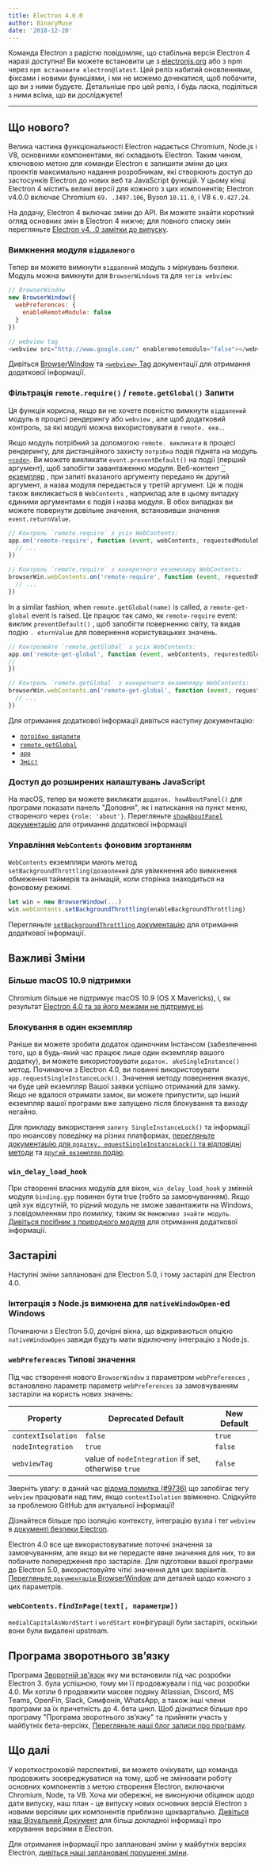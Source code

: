 ```yaml
---
title: Electron 4.0.0
author: BinaryMuse
date: '2018-12-20'
---
```


Команда Electron з радістю повідомляє, що стабільна версія Electron 4 наразі доступна! Ви можете встановити це з [electronjs.org](https://electronjs.org/) або з npm через `npm встановити electron@latest`. Цей реліз набитий оновленнями, фіксами і новими функціями, і ми не можемо дочекатися, щоб побачити, що ви з ними будуєте. Детальніше про цей реліз, і будь ласка, поділіться з ними всіма, що ви досліджуєте!

---

## Що нового?

Велика частина функціональності Electron надається Chromium, Node.js і V8, основними компонентами, які складають Electron. Таким чином, ключовою метою для команди Electron є залишити зміни до цих проектів максимально надання розробникам, які створюють доступ до застосунків Electron до нових веб та JavaScript функцій. У цьому кінці Electron 4 містить великі версії для кожного з цих компонентів; Electron v4.0.0 включає Chromium `69. .3497.106`, Вузол `10.11.0`, і V8 `6.9.427.24`.

На додачу, Electron 4 включає зміни до API. Ви можете знайти короткий огляд основних змін в Electron 4 нижче; для повного списку змін перегляньте [Electron v4. .0 замітки до випуску](https://github.com/electron/electron/releases/tag/v4.0.0).

### Вимкнення модуля `віддаленого`

Тепер ви можете вимкнути `віддалений` модуль з міркувань безпеки. Модуль можна вимкнути для `BrowserWindow`s та для `тегів webview`:

```javascript
// BrowserWindow
new BrowserWindow({
  webPreferences: {
    enableRemoteModule: false
  }
})

// webview tag
<webview src="http://www.google.com/" enableremotemodule="false"></webview>
```

Дивіться [BrowserWindow](https://electronjs.org/docs/api/browser-window) та [`<webview>` Tag](https://electronjs.org/docs/api/webview-tag) документації для отримання додаткової інформації.

### Фільтрація `remote.require()` / `remote.getGlobal()` Запити

Ця функція корисна, якщо ви не хочете повністю вимкнути `віддалений` модуль в процесі рендерингу або `webview` , але щоб додатковий контроль, за які модулі можна використовувати в `remote. екв.`.

Якщо модуль потрібний за допомогою `remote. викликати` в процесі рендерингу, для дистанційного захисту `потрібна` подія піднята на модуль [`<code>`](https://electronjs.org/docs/api/app). Ви можете викликати `event.preventDefault()` на події (перший аргумент), щоб запобігти завантаженню модуля. Веб-контент [`` екземпляр](https://electronjs.org/docs/api/web-contents) , при запиті вказаного аргументу передано як другий аргумент, а назва модуля передається у третій аргумент. Ця ж подія також викликається в `WebContents` , наприклад але в цьому випадку єдиними аргументами є подія і назва модуля. В обох випадках ви можете повернути довільне значення, встановивши значення `event.returnValue`.

```javascript
// Контроль `remote.require` з усіх WebContents:
app.on('remote-require', function (event, webContents, requestedModuleName) {
  // ...
})

// Контроль `remote.require` з конкретного екземпляру WebContents:
browserWin.webContents.on('remote-require', function (event, requestedModuleName) {
  // ...
})
```

In a similar fashion, when `remote.getGlobal(name)` is called, a `remote-get-global` event is raised. Це працює так само, як `remote-require` event: виклик `preventDefault()` , щоб запобігти поверненню світу, та видав подію `. eturnValue` для повернення користувацьких значень.

```javascript
// Контролюйте `remote.getGlobal` з усіх WebContents:
app.on('remote-get-global', function (event, webContents, requrestedGlobalName) {
//
})

// Контроль `remote.getGlobal` з конкретного екземпляру WebContents:
browserWin.webContents.on('remote-get-global', function (event, requestedGlobalName) {
  // ...
})
```

Для отримання додаткової інформації дивіться наступну документацію:

* [`потрібно видалити`](https://electronjs.org/docs/api/remote#remoterequiremodule)
* [`remote.getGlobal`](https://electronjs.org/docs/api/remote#remotegetglobalname)
* [`app`](https://electronjs.org/docs/api/app)
* [`Зміст`](https://electronjs.org/docs/api/web-contents)

### Доступ до розширених налаштувань JavaScript

На macOS, тепер ви можете викликати `додаток. howAboutPanel()` для програми показати панель "Доповня", як і натискання на пункт меню, створеного через `{role: 'about'}`. Перегляньте [`showAboutPanel` документацію](https://electronjs.org/docs/api/app?query=show#appshowaboutpanel-macos) для отримання додаткової інформації

### Управління `WebContents` фоновим згортанням

`WebContents` екземпляри мають метод `setBackgroundThrottling(дозволений` для увімкнення або вимкнення обмеження таймерів та анімацій, коли сторінка знаходиться на фоновому режимі.

```javascript
let win = new BrowserWindow(...)
win.webContents.setBackgroundThrottling(enableBackgroundThrottling)
```

Перегляньте [ `setBackgroundThrottling` документацію](https://electronjs.org/docs/api/web-contents#contentssetbackgroundthrottlingallowed) для отримання додаткової інформації.

## Важливі Зміни

### Більше macOS 10.9 підтримки

Chromium більше не підтримує macOS 10.9 (OS X Mavericks), і, як результат [Electron 4.0 та за його межами не підтримує ні](https://github.com/electron/electron/pull/15357).

### Блокування в один екземпляр

Раніше ви можете зробити додаток одиночним Інстансом (забезпечення того, що в будь-який час працює лише один екземпляр вашого додатку), ви можете використовувати `додаток. akeSingleInstance()` метод. Починаючи з Electron 4.0, ви повинні використовувати `app.requestSingleInstanceLock()`. Значення методу повернення вказує, чи буде цей екземпляр Вашої заявки успішно отриманий для замку. Якщо не вдалося отримати замок, ви можете припустити, що інший екземпляр вашої програми вже запущено після блокування та виходу негайно.

Для прикладу використання `запиту SingleInstanceLock()` та інформації про нюансову поведінку на різних платформах, [перегляньте документацію для `додатку. equestSingleInstanceLock()` та відповідні методи](https://electronjs.org/docs/api/app#apprequestsingleinstancelock) та [ `другий екземпляр` подію](https://electronjs.org/docs/api/app#event-second-instance).

### `win_delay_load_hook`

При створенні власних модулів для вікон, `win_delay_load_hook` у змінній модуля `binding.gyp` повинен бути true (тобто за замовчуванням). Якщо цей хук відсутній, то рідний модуль не зможе завантажити на Windows, з повідомленням про помилку, таким як `Неможливо знайти модуль`. [Дивіться посібник з природного модуля](https://electronjs.org/docs/tutorial/using-native-node-modules#a-note-about-win_delay_load_hook) для отримання додаткової інформації.

## Застарілі

Наступні зміни заплановані для Electron 5.0, і тому застарілі для Electron 4.0.

### Інтеграція з Node.js вимкнена для `nativeWindowOpen`-ed Windows

Починаючи з Electron 5.0, дочірні вікна, що відкриваються опцією `nativeWindowOpen` завжди будуть мати відключену інтеграцію з Node.js.

### `webPreferences` Типові значення

Під час створення нового `BrowserWindow` з параметром `webPreferences` , встановлено параметр параметр `webPreferences` за замовчуванням застаріли на користь нових значень:

<div class="table table-ruled table-full-width">

| Property | Deprecated Default | New Default |
|----------|--------------------|-------------|
| `contextIsolation` | `false` | `true` |
| `nodeIntegration` | `true` | `false` |
| `webviewTag` | value of `nodeIntegration` if set, otherwise `true` | `false` |

</div>

Зверніть увагу: в даний час [відома помилка (#9736)](https://github.com/electron/electron/issues/9736) що запобігає тегу `webview` працювати над тим, якщо `contextIsolation` ввімкнено. Слідкуйте за проблемою GitHub для актуальної інформації!

Дізнайтеся більше про ізоляцію контексту, інтеграцію вузла і тег `webview` в [документі безпеки Electron](https://electronjs.org/docs/tutorial/security).

Electron 4.0 все ще використовуватиме поточні значення за замовчуванням, але якщо ви не передасте явне значення для них, то ви побачите попередження про застаріле. Для підготовки вашої програми до Electron 5.0, використовуйте чіткі значення для цих варіантів. [Перегляньте `документацію` BrowserWindow](https://electronjs.org/docs/api/browser-window#new-browserwindowoptions) для деталей щодо кожного з цих параметрів.

### `webContents.findInPage(text[, параметри])`

`medialCapitalAsWordStart` і `wordStart` конфігурації були застарілі, оскільки вони були видалені upstream.

## Програма зворотнього зв’язку

Програма [Зворотній зв'язок](https://electronjs.org/blog/app-feedback-program) яку ми встановили під час розробки Electron 3. була успішною, тому ми її продовжували і під час розробки 4.0. Ми хотіли б продовжити масове подяку Atlassian, Discord, MS Teams, OpenFin, Slack, Симфонія, WhatsApp, а також інші члени програми за їх причетність до 4. бета цикл. Щоб дізнатися більше про програму "Програма зворотнього зв’язку" та прийняти участь у майбутніх бета-версіях, [Перегляньте наші блог записи про програму](https://electronjs.org/blog/app-feedback-program).

## Що далі

У короткостроковій перспективі, ви можете очікувати, що команда продовжить зосереджуватися на тому, щоб не змінювати роботу основних компонентів з метою створення Electron, включаючи Chromium, Node, та V8. Хоча ми обережні, не виконуючи обіцянок щодо дати випуску, наш план - це випуску нових основних версій Electron з новими версіями цих компонентів приблизно щоквартально. [Дивіться наш Візуальний Документ](https://electronjs.org/docs/tutorial/electron-versioning) для більш докладної інформації про керування версіями в Electron.

Для отримання інформації про заплановані зміни у майбутніх версіях Electron, [дивіться наші заплановані порушенні зміни](https://github.com/electron/electron/blob/master/docs/api/breaking-changes.md).
